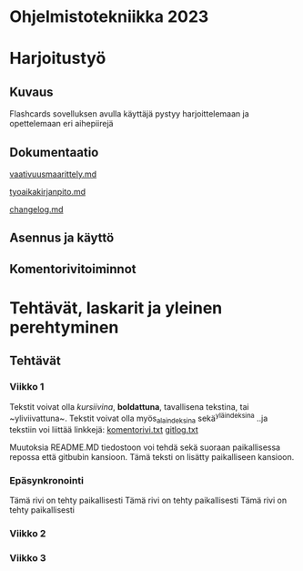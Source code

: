 # Ohjelmistotekniikka 2023

# Harjoitustyö
## Kuvaus
Flashcards sovelluksen avulla käyttäjä pystyy harjoittelemaan ja opettelemaan eri aihepiirejä

## Dokumentaatio
[vaativuusmaarittely.md](https://github.com/platipus82/ot-harjoitustyo/blob/main/dokumentaatio/vaatimusmaarittely.md)

[tyoaikakirjanpito.md](https://github.com/platipus82/ot-harjoitustyo/blob/main/dokumentaatio/tyoaikakirjanpito.md)

[changelog.md](https://github.com/platipus82/ot-harjoitustyo/blob/main/dokumentaatio/changelog.md)

## Asennus ja käyttö

## Komentorivitoiminnot



# Tehtävät, laskarit ja yleinen perehtyminen
## Tehtävät
### Viikko 1
Tekstit voivat olla *kursiivina*, **boldattuna**, tavallisena tekstina, tai ~yliviivattuna~. 
Tekstit voivat olla myös<sub>alaindeksina</sub> sekä<sup>yläindeksina</sup>
..ja tekstiin voi liittää linkkejä: 
[komentorivi.txt](https://github.com/platipus82/ot-harjoitustyo/blob/main/laskarit/viikko1/komentorivi.txt)
[gitlog.txt](https://github.com/platipus82/ot-harjoitustyo/blob/main/laskarit/viikko1/gitlog.txt)

Muutoksia README.MD tiedostoon voi tehdä sekä suoraan paikallisessa repossa että gitbubin kansioon. Tämä teksti on lisätty paikalliseen kansioon. 

### Epäsynkronointi
Tämä rivi on tehty paikallisesti
Tämä rivi on tehty paikallisesti
Tämä rivi on tehty paikallisesti

### Viikko 2

### Viikko 3
